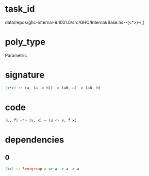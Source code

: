 
# task_id
data/repos/ghc-internal-9.1001.0/src/GHC/Internal/Base.hs--(<*>)-(,)

# poly_type
Parametric 

# signature
```haskell
(<*>) :: (a, (a -> b)) -> (a0, a) -> (a0, b) 
```   

# code
```haskell
(u, f) <*> (v, x) = (u <> v, f x)
```

# dependencies
## 0
```haskell
(<>) :: Semigroup a => a -> a -> a
```
